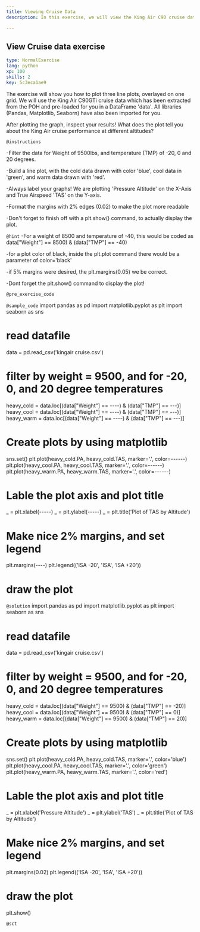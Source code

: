 ```yaml
---
title: Viewing Cruise Data
description: In this exercise, we will view the King Air C90 cruise data

---
```

## View Cruise data exercise

```yaml
type: NormalExercise
lang: python
xp: 100
skills: 2
key: 5c3eca1ae9
```
The exercise will show you how to plot three line plots, overlayed on one grid. We
will use the King Air C90GTi cruise data which has been extracted from the POH and 
pre-loaded for you in a DataFrame 'data'.  All libraries (Pandas, Matplotlib, Seaborn)
have also been imported for you.

After plotting the graph, inspect your results!  What does the plot tell you about the 
King Air cruise performance at different altitudes?

`@instructions`

-Filter the data for Weight of 9500lbs, and temperature (TMP) of -20, 0 and 20 degrees.

-Build a line plot, with the cold data drawn with color 'blue', cool data in 'green', and
warm data drawn with 'red'.

-Always label your graphs!  We are plotting 'Pressure Altitude' on the X-Axis and
True Airspeed 'TAS' on the Y-axis.

-Format the margins with 2% edges (0.02) to make the plot more readable

-Don't forget to finish off with a plt.show() command, to actually display the plot.


`@hint`
-For a weight of 8500 and temperature of -40, this would be coded as 
data["Weight"] == 8500) & (data["TMP"] == -40)

-for a plot color of black, inside the plt.plot command there would be
a parameter of color='black'

-if 5% margins were desired, the plt.margins(0.05) we be correct.

-Dont forget the plt.show() command to display the plot!

`@pre_exercise_code`


`@sample_code`
import pandas as pd
import matplotlib.pyplot as plt
import seaborn as sns

# read datafile
data = pd.read_csv('kingair cruise.csv')

# filter by weight = 9500, and for -20, 0, and 20 degree temperatures
heavy_cold = data.loc[(data["Weight"] == ----) & (data["TMP"] == ---)]
heavy_cool = data.loc[(data["Weight"] == ----) & (data["TMP"] == ---)]
heavy_warm = data.loc[(data["Weight"] == ----) & (data["TMP"] == ---)]

# Create plots by using matplotlib
sns.set()
plt.plot(heavy_cold.PA, heavy_cold.TAS, marker='.', color=------)
plt.plot(heavy_cool.PA, heavy_cool.TAS, marker='.', color=------)
plt.plot(heavy_warm.PA, heavy_warm.TAS, marker='.', color=------)

# Lable the plot axis and plot title
_ = plt.xlabel(-----)
_ = plt.ylabel(-----)
_ = plt.title('Plot of TAS by Altitude')

# Make nice 2% margins, and set legend
plt.margins(----)
plt.legend(('ISA -20', 'ISA', 'ISA +20'))

# draw the plot


`@solution`
import pandas as pd
import matplotlib.pyplot as plt
import seaborn as sns

# read datafile
data = pd.read_csv('kingair cruise.csv')

# filter by weight = 9500, and for -20, 0, and 20 degree temperatures
heavy_cold = data.loc[(data["Weight"] == 9500) & (data["TMP"] == -20)]
heavy_cool = data.loc[(data["Weight"] == 9500) & (data["TMP"] == 0)]
heavy_warm = data.loc[(data["Weight"] == 9500) & (data["TMP"] == 20)]

# Create plots by using matplotlib
sns.set()
plt.plot(heavy_cold.PA, heavy_cold.TAS, marker='.', color='blue')
plt.plot(heavy_cool.PA, heavy_cool.TAS, marker='.', color='green')
plt.plot(heavy_warm.PA, heavy_warm.TAS, marker='.', color='red')

# Lable the plot axis and plot title
_ = plt.xlabel('Pressure Altitude')
_ = plt.ylabel('TAS')
_ = plt.title('Plot of TAS by Altitude')

# Make nice 2% margins, and set legend
plt.margins(0.02)
plt.legend(('ISA -20', 'ISA', 'ISA +20'))

# draw the plot
plt.show()

`@sct`
```{python}

```


